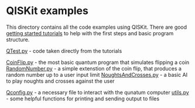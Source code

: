 # QISKit examples
This directory contains all the code examples using QISKit. There are good [getting started tutorials](https://qiskit.org/documentation/) to help with the first steps and basic program structure.

[QTest.py](QTest.py) - code taken directly from the tutorials

[CoinFlip.py](CoinFlip.py) - the most basic quantum program that simulates flipping a coin
[RandomNumber.py](RandomNumber.py) - a simple extenstion of the coin flip, that produces a random number up to a user input limit
[NoughtsAndCrosses.py](NoughtsAndCrosses.py) - a basic AI to play noughts and crosses against the user


[Qconfig.py](Qconfig.py) -  a necessary file to interact with the qunatum computer
[utils.py](utils.py) - some helpful functions for printing and sending output to files
